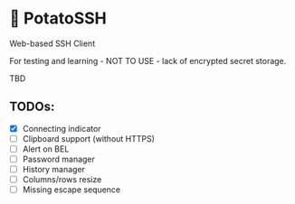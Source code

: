 # 🥔 PotatoSSH
Web-based SSH Client

For testing and learning - NOT TO USE - lack of encrypted secret storage.

TBD

## TODOs:
 - [x] Connecting indicator
 - [ ] Clipboard support (without HTTPS)
 - [ ] Alert on BEL
 - [ ] Password manager
 - [ ] History manager
 - [ ] Columns/rows resize
 - [ ] Missing escape sequence
